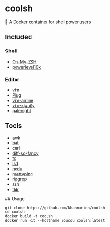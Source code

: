 # coolsh
🐚 A Docker container for shell power users

## Included

### Shell

  * [Oh-My-ZSH](https://ohmyz.sh)
  * [powerlevel10k](https://github.com/romkatv/powerlevel10k)

### Editor

  * vim
  * [Plug](https://github.com/junegunn/vim-plug)
  * [vim-airline](https://github.com/vim-airline/vim-airline)
  * [vim-signify](https://github.com/mhinz/vim-signify)
  * [palenight](https://github.com/drewtempelmeyer/palenight.vim)

## Tools

  * awk
  * [bat](https://github.com/sharkdp/bat)
  * curl
  * [diff-so-fancy](https://github.com/so-fancy/diff-so-fancy)
  * [fd](https://github.com/sharkdp/fd/)
  * [lsd](https://github.com/Peltoche/lsd)
  * [ncdu](https://dev.yorhel.nl/ncdu)
  * [prettyping](https://github.com/denilsonsa/prettyping)
  * [ripgrep](https://github.com/BurntSushi/ripgrep)
  * ssh
  * [tldr](https://tldr.sh)

## Usage

```
git clone https://github.com/khannurien/coolsh
cd coolsh
docker build -t coolsh .
docker run -it --hostname coucou coolsh:latest
```

